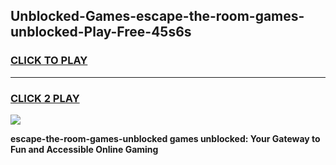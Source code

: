 
## Unblocked-Games-escape-the-room-games-unblocked-Play-Free-45s6s
<h3>
<a href="https://premium76.site?title=escape-the-room-games-unblocked&ref=18A1">CLICK TO PLAY</a></h3>
<hr>

<h3>
<a href="https://premium76.site?title=escape-the-room-games-unblocked&ref=18A1">CLICK 2 PLAY</a>
  
</h3>

<a href="https://premium76.site?title=escape-the-room-games-unblocked&ref=18A1"><img src="https://clearcache.store/games.png"></a>


**escape-the-room-games-unblocked games unblocked: Your Gateway to Fun and Accessible Online Gaming**
